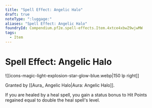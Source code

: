```yaml
---
title: "Spell Effect: Angelic Halo"
draft: true
noteType: ":luggage:"
aliases: "Spell Effect: Angelic Halo"
foundryId: Compendium.pf2e.spell-effects.Item.4xtce4xbwZ9wjwMW
tags:
  - Item
---
```


# Spell Effect: Angelic Halo
![[icons-magic-light-explosion-star-glow-blue.webp|150 lp right]]

Granted by [[Aura\_ Angelic Halo|Aura: Angelic Halo]].

If you are healed by a heal spell, you gain a status bonus to Hit Points regained equal to double the heal spell's level.
